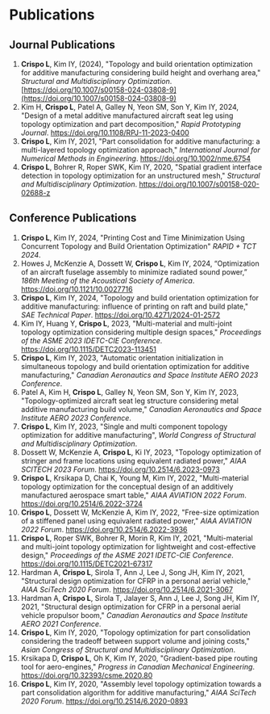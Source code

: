 # Publications

## Journal Publications
1. **Crispo L**, Kim IY, (2024), "Topology and build orientation optimization for additive manufacturing considering build height and overhang area," _Structural and Multidisciplinary Optimization_. [https://doi.org/10.1007/s00158-024-03808-9](https://doi.org/10.1007/s00158-024-03808-9)
2. Kim H, **Crispo L**, Patel A, Galley N, Yeon SM, Son Y, Kim IY, 2024, "Design of a metal additive manufactured aircraft seat leg using topology optimization and part decomposition," _Rapid Prototyping Journal_. https://doi.org/10.1108/RPJ-11-2023-0400
3. **Crispo L**, Kim IY, 2021, "Part consolidation for additive manufacturing: a multi-layered topology optimization approach," _International Journal for Numerical Methods in Engineering_. https://doi.org/10.1002/nme.6754
4. **Crispo L**, Bohrer R, Roper SWK, Kim IY, 2020, "Spatial gradient interface detection in topology optimization for an unstructured mesh," _Structural and Multidisciplinary Optimization_. https://doi.org/10.1007/s00158-020-02688-z

## Conference Publications
1. **Crispo L**, Kim IY, 2024, "Printing Cost and Time Minimization Using Concurrent Topology and Build Orientation Optimization" _RAPID + TCT 2024_.
2. Howes J, McKenzie A, Dossett W, **Crispo L**, Kim IY, 2024, “Optimization of an aircraft fuselage assembly to minimize radiated sound power,” _186th Meeting of the Acoustical Society of America_. https://doi.org/10.1121/10.0027716
3. **Crispo L**, Kim IY, 2024, "Topology and build orientation optimization for additive manufacturing: influence of printing on raft and build plate," _SAE Technical Paper_. https://doi.org/10.4271/2024-01-2572
4. Kim IY, Huang Y, **Crispo L**, 2023, "Multi-material and multi-joint topology optimization considering multiple design spaces," _Proceedings of the ASME 2023 IDETC-CIE Conference_. https://doi.org/10.1115/DETC2023-113451
5. **Crispo L**, Kim IY, 2023, "Automatic orientation initialization in simultaneous topology and build orientation optimization for additive manufacturing," _Canadian Aeronautics and Space Institute AERO 2023 Conference_.
6. Patel A, Kim H, **Crispo L**, Galley N, Yeon SM, Son Y, Kim IY, 2023, "Topology-optimized aircraft seat leg structure considering metal additive manufacturing build volume," _Canadian Aeronautics and Space Institute AERO 2023 Conference_.
7. **Crispo L**, Kim IY, 2023, "Single and multi component topology optimization for additive manufacturing", _World Congress of Structural and Multidisciplinary Optimization_.
8. Dossett W, McKenzie A, **Crispo L**, Ki IY, 2023, "Topology optimization of stringer and frame locations using equivalent radiated power," _AIAA SCITECH 2023 Forum_. https://doi.org/10.2514/6.2023-0973
9. **Crispo L**, Krsikapa D, Chai K, Young M, Kim IY, 2022, "Multi-material topology optimization for the conceptual design of an additively manufactured aerospace smart table," _AIAA AVIATION 2022 Forum_. https://doi.org/10.2514/6.2022-3724
10. **Crispo L**, Dossett W, McKenzie A, Kim IY, 2022, "Free-size optimization of a stiffened panel using equivalent radiated power," _AIAA AVIATION 2022 Forum_. https://doi.org/10.2514/6.2022-3936
11. **Crispo L**, Roper SWK, Bohrer R, Morin R, Kim IY, 2021, "Multi-material and multi-joint topology optimization for lightweight and cost-effective design," _Proceedings of the ASME 2021 IDETC-CIE Conference_. https://doi.org/10.1115/DETC2021-67317
12. Hardman A, **Crispo L**, Sirola T, Ann J, Lee J, Song JH, Kim IY, 2021, "Structural design optimization for CFRP in a personal aerial vehicle," _AIAA SciTech 2020 Forum_. https://doi.org/10.2514/6.2021-3067
13. Hardman A, **Crispo L**, Sirola T, Jalayer S, Ann J, Lee J, Song JH, Kim IY, 2021, "Structural design optimization for CFRP in a personal aerial vehicle propulsor boom," _Canadian Aeronautics and Space Institute AERO 2021 Conference_.
14. **Crispo L**, Kim IY, 2020, "Topology optimization for part consolidation considering the tradeoff between support volume and joining costs," _Asian Congress of Structural and Multidisciplinary Optimization_. 
15. Krsikapa D, **Crispo L**, Oh K, Kim IY, 2020, "Gradient-based pipe routing tool for aero-engines," _Progress in Canadian Mechanical Engineering_. https://doi.org/10.32393/csme.2020.80
16. **Crispo L**, Kim IY, 2020, "Assembly level topology optimization towards a part consolidation algorithm for additive manufacturing," _AIAA SciTech 2020 Forum_. https://doi.org/10.2514/6.2020-0893 
